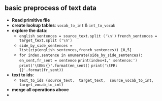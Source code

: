 ## basic preprocess of text data

- **Read primitive file** 
- **create lookup tables**:   `vocab_to_int`	& `int_to_vocab`
- **explore the data**:
  - `english_sentences = source_text.split ('\n')`
    `french_sentences = target_text.split ('\n')`
  - `side_by_side_sentences = list(zip(english_sentences,french_sentences)) [0,5]`
  - `for index,sentence in enumerate(side_by_side_sentences):`
    ​    `en_sent,fr_sent = sentence`
    ​    `print(index+1,' sentence:')`
    ​    `print('\tEN:{}'.format(en_sent))`
    ​    `print('\tFR:{}'.format(fr_sent))`
- **text to ids**:
  - `text_to_ids (source_text,  target_text,  source_vocab_to_int,  target_vocab_to_int)`
- **merge all operations above**
- 